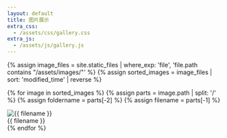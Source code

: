 ```yaml
---
layout: default
title: 图片展示
extra_css:
  - /assets/css/gallery.css
extra_js:
  - /assets/js/gallery.js
---
```

<div class="folder-tabs"></div>

<div class="gallery">
  {% assign image_files = site.static_files | where_exp: 'file', 'file.path contains "/assets/images/"' %}
  {% assign sorted_images = image_files | sort: 'modified_time' | reverse %}

  {% for image in sorted_images %}
    {% assign parts = image.path | split: '/' %}
    {% assign foldername = parts[-2] %}
    {% assign filename = parts[-1] %}
    <div class="gallery-item" data-folder="{{ foldername }}">
      <img
        src="{{ image.path | relative_url }}"
        alt="{{ filename }}"
        loading="lazy"
        data-src="{{ image.path | relative_url }}"
      >
      <div class="filename">{{ filename }}</div> </div>
  {% endfor %}
</div>

<div class="overlay"></div>
